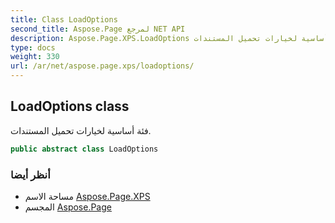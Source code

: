 ```yaml
---
title: Class LoadOptions
second_title: Aspose.Page لمرجع NET API
description: Aspose.Page.XPS.LoadOptions فصل. فئة أساسية لخيارات تحميل المستندات.
type: docs
weight: 330
url: /ar/net/aspose.page.xps/loadoptions/
---
```

## LoadOptions class

فئة أساسية لخيارات تحميل المستندات.

```csharp
public abstract class LoadOptions
```

### أنظر أيضا

* مساحة الاسم [Aspose.Page.XPS](../../aspose.page.xps/)
* المجسم [Aspose.Page](../../)


